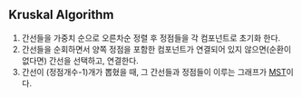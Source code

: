 ## Kruskal Algorithm
1. 간선들을 가중치 순으로 오른차순 정렬 후 정점들을 각 컴포넌트로 초기화 한다.
2. 간선들을 순회하면서 양쪽 정점을 포함한 컴포넌트가 연결되어 있지 않으면(순환이 없다면)
   간선을 선택하고, 연결한다.
3. 간선이 (정점개수-1)개가 뽑혔을 때, 그 간선들과 정점들이 이루는 그래프가 [MST](https://github.com/acornjello/TIL/blob/master/Data%20Structure%2C%20Algorithm/Kruskal%20Algorithm.md/#Spanning)이다.
